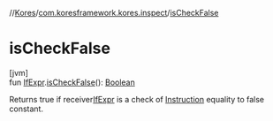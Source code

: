 //[Kores](../../index.md)/[com.koresframework.kores.inspect](index.md)/[isCheckFalse](is-check-false.md)

# isCheckFalse

[jvm]\
fun [IfExpr](../com.koresframework.kores.base/-if-expr/index.md).[isCheckFalse](is-check-false.md)(): [Boolean](https://kotlinlang.org/api/latest/jvm/stdlib/kotlin/-boolean/index.html)

Returns true if receiver[IfExpr](../com.koresframework.kores.base/-if-expr/index.md) is a check of [Instruction](../com.koresframework.kores/-instruction/index.md) equality to false constant.
